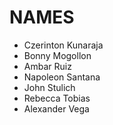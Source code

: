 # NAMES
* Czerinton Kunaraja
* Bonny Mogollon
* Ambar Ruiz
* Napoleon Santana
* John Stulich
* Rebecca Tobias
* Alexander Vega